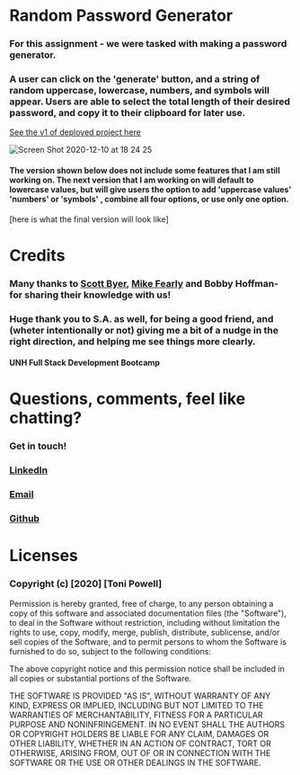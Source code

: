 # Random Password Generator
### For this assignment - we were tasked with making a password generator.
### A user can click on the 'generate' button, and a string of random uppercase, lowercase, numbers, and symbols will appear. Users are able to select the total length of their desired password, and copy it to their clipboard for later use. 


[See the v1 of deployed project here ]()

![Screen Shot 2020-12-10 at 18 24 25](https://user-images.githubusercontent.com/72999798/103426698-51359180-4b89-11eb-8d83-1bcdbf7fd17c.png)


#### The version shown below does not include some features that I am still working on. The next version that I am working on will default to lowercase values, but will give users the option to add 'uppercase values' 'numbers' or 'symbols' , combine all four options, or use only one option. 


[here is what the final version will look like]



# Credits
### Many thanks to [Scott Byer](https://github.com/switch120), [Mike Fearly](https://michaelfearnley.com/) and Bobby Hoffman- for sharing their knowledge with us! 
### Huge thank you to S.A. as well, for being a good friend, and (wheter intentionally or not) giving me a bit of a nudge in the right direction, and helping me see things more clearly. 


#### UNH Full Stack Development Bootcamp

# Questions, comments, feel like chatting?
### Get in touch!
### [LinkedIn](www.linkedin.com/in/tonipowell13)
### [Email](tonipow3ll@gmail.com)
### [Github](tonipow3ll.github.io)


# Licenses
### Copyright (c) [2020] [Toni Powell]

Permission is hereby granted, free of charge, to any person obtaining a copy
of this software and associated documentation files (the "Software"), to deal
in the Software without restriction, including without limitation the rights
to use, copy, modify, merge, publish, distribute, sublicense, and/or sell
copies of the Software, and to permit persons to whom the Software is
furnished to do so, subject to the following conditions:

The above copyright notice and this permission notice shall be included in all
copies or substantial portions of the Software.

THE SOFTWARE IS PROVIDED "AS IS", WITHOUT WARRANTY OF ANY KIND, EXPRESS OR
IMPLIED, INCLUDING BUT NOT LIMITED TO THE WARRANTIES OF MERCHANTABILITY,
FITNESS FOR A PARTICULAR PURPOSE AND NONINFRINGEMENT. IN NO EVENT SHALL THE
AUTHORS OR COPYRIGHT HOLDERS BE LIABLE FOR ANY CLAIM, DAMAGES OR OTHER
LIABILITY, WHETHER IN AN ACTION OF CONTRACT, TORT OR OTHERWISE, ARISING FROM,
OUT OF OR IN CONNECTION WITH THE SOFTWARE OR THE USE OR OTHER DEALINGS IN THE
SOFTWARE.

